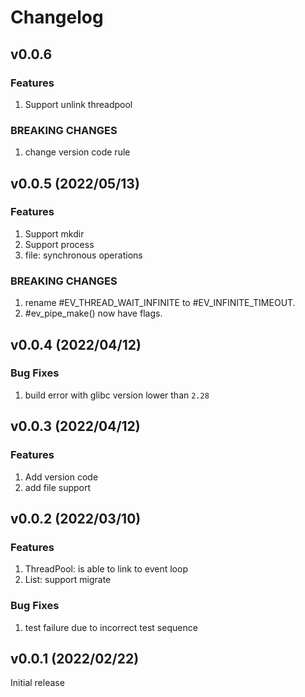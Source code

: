 # Changelog

## v0.0.6

### Features
1. Support unlink threadpool

### BREAKING CHANGES
1. change version code rule


## v0.0.5 (2022/05/13)

### Features
1. Support mkdir
2. Support process
3. file: synchronous operations

### BREAKING CHANGES
1. rename #EV_THREAD_WAIT_INFINITE to #EV_INFINITE_TIMEOUT.
2. #ev_pipe_make() now have flags.

## v0.0.4 (2022/04/12)

### Bug Fixes
1. build error with glibc version lower than `2.28`


## v0.0.3 (2022/04/12)

### Features
1. Add version code
2. add file support


## v0.0.2 (2022/03/10)

### Features
1. ThreadPool: is able to link to event loop
2. List: support migrate

### Bug Fixes
1. test failure due to incorrect test sequence


## v0.0.1 (2022/02/22)

Initial release
